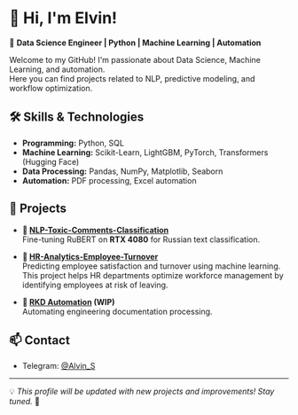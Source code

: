 # 👋 Hi, I'm Elvin! 

🚀 **Data Science Engineer | Python | Machine Learning | Automation**

Welcome to my GitHub! I'm passionate about Data Science, Machine Learning, and automation.  
Here you can find projects related to NLP, predictive modeling, and workflow optimization.  

## 🛠 Skills & Technologies
- **Programming:** Python, SQL  
- **Machine Learning:** Scikit-Learn, LightGBM, PyTorch, Transformers (Hugging Face)  
- **Data Processing:** Pandas, NumPy, Matplotlib, Seaborn  
- **Automation:** PDF processing, Excel automation  

## 📂 Projects
- **🧠 [NLP-Toxic-Comments-Classification](https://github.com/DarkVeles/NLP-Toxic-Comments-Classification)**  
  Fine-tuning RuBERT on **RTX 4080** for Russian text classification.  

- **🔢 [HR-Analytics-Employee-Turnover](https://github.com/DarkVeles/HR-Analytics-Employee-Turnover)**  
  Predicting employee satisfaction and turnover using machine learning.  
  This project helps HR departments optimize workforce management by identifying employees at risk of leaving.  

- **📜 [RKD Automation](https://github.com/DarkVeles/RKD-automation) (WIP)**  
  Automating engineering documentation processing.  

## 📫 Contact
- Telegram: [@Alvin_S](https://t.me/Alvin_S)  

---
💡 *This profile will be updated with new projects and improvements! Stay tuned.* 🚀
